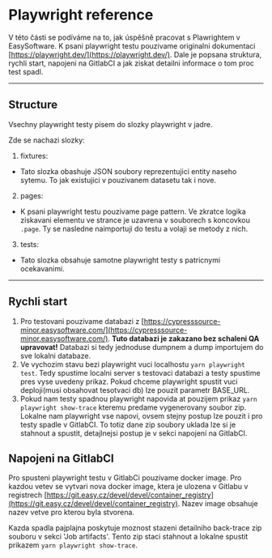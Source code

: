 # Playwright reference

V této části se podíváme na to, jak úspěšně pracovat s Plawrightem v EasySoftware.
K psani playwright testu pouzivame originalni dokumentaci [https://playwright.dev/](https://playwright.dev/).
Dale je popsana struktura, rychli start, napojeni na GitlabCI a jak ziskat detailni informace o tom proc test spadl.

---

## Structure

Vsechny playwright testy pisem do slozky playwright v jadre.

Zde se nachazi slozky:
1. fixtures: 
  - Tato slozka obashuje JSON soubory reprezentujici entity naseho sytemu. To jak existujici v pouzivanem datasetu tak i nove.
2. pages:
  - K psani playwright testu pouzivame page pattern. Ve zkratce logika ziskavani elementu ve strance je uzavrena v souborech s koncovkou `.page`. Ty se nasledne naimportuji do testu a volaji se metody z nich.
3. tests:
  - Tato slozka obsahuje samotne playwright testy s patricnymi ocekavanimi.

---

## Rychli start

1. Pro testovani pouzivame databazi z [https://cypresssource-minor.easysoftware.com/](https://cypresssource-minor.easysoftware.com/).
**Tuto databazi je zakazano bez schaleni QA upravovat!**
   Databazi si tedy jednoduse dumpnem a dump importujem do sve lokalni databaze.
2. Ve vychozim stavu bezi playwright vuci localhostu `yarn playwright test`.
   Tedy spustime localni server s testovaci databazi a testy spustime pres vyse uvedeny prikaz.
   Pokud chceme playwright spustit vuci deploji(musi obsahovat tesotvaci db) lze pouzit parametr BASE_URL.
3. Pokud nam testy spadnou playwright napovida at pouzijem prikaz `yarn playwright show-trace` kteremu predame vygenerovany soubor zip.
   Lokalne nam playwright vse napovi, ovsem stejny postup lze pouzit i pro testy spadle v GitlabCI. 
   To totiz dane zip soubory uklada lze si je stahnout a spustit, detajlnejsi postup je v sekci napojeni na GitlabCI.

## Napojeni na GitlabCI

Pro spusteni playwright testu v GitlabCi pouzivame docker image.
Pro kazdou vetev se vytvari nova docker image, ktera je ulozena v Gitlabu v registrech [https://git.easy.cz/devel/devel/container_registry](https://git.easy.cz/devel/devel/container_registry).
Nazev image obsahuje nazev vetve pro kterou byla stvorena.

Kazda spadla pajplajna poskytuje moznost stazeni detailniho back-trace zip souboru v sekci 'Job artifacts'. 
Tento zip staci stahnout a lokalne spustit prikazem `yarn playwright show-trace`.





